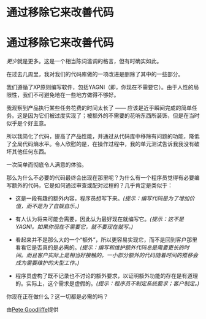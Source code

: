 # 通过移除它来改善代码

# 通过移除它来改善代码

*更少*就是更多。这是一个相当陈词滥调的格言，但有时确实如此。

在过去几周里，我对我们的代码库做的一项改进是删除了其中的一些部分。

我们遵循了XP原则编写软件，包括YAGNI（即，你现在不需要它）。由于人性的局限性，我们不可避免地在一些地方做得不够好。

我观察到产品执行某些任务花费的时间太长了 —— 应该是近乎瞬间完成的简单任务。这是因为它们被过度实现了；被额外的不需要的花哨东西所装饰，但是在当时似乎是个好主意。

所以我简化了代码，提高了产品性能，并通过从代码库中移除有问题的功能，降低了全局代码熵水平。令人欣慰的是，在操作过程中，我的单元测试告诉我我没有破坏其他任何东西。

一次简单而彻底令人满意的体验。

那么为什么不必要的代码最终会出现在那里呢？为什么有一个程序员觉得有必要编写额外的代码，它是如何通过审查或配对过程的？几乎肯定是类似于：

+   这是一段有趣的额外内容，程序员想写下来。*(提示：编写代码是为了增加价值，而不是为了自娱自乐。)*

+   有人认为将来可能会需要，因此认为最好现在就编写它。*(提示：这不是YAGNI。如果你现在不需要它，就不要现在就写。)*

+   看起来并不是那么大的一个“额外”，所以更容易实现它，而不是回到客户那里看看它是否真的是必需的。*(提示：编写和维护额外代码总是需要更长的时间。而且客户实际上是相当好接触的。一小部分额外的代码随着时间的推移会成为需要维护的大型工作。)*

+   程序员虚构了既不记录也不讨论的额外要求，以证明额外功能的存在是有道理的。实际上，这个需求是虚假的。*(提示：程序员不制定系统要求；客户制定。)*

你现在正在做什么？这一切都是必需的吗？

由[Pete Goodliffe](http://programmer.97things.oreilly.com/wiki/index.php/Pete_Goodliffe)提供
